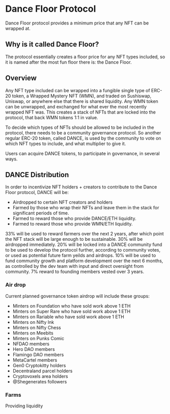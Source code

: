 # Dance Floor Protocol
Dance Floor protocol provides a minimum price that any NFT can be wrapped at. 

## Why is it called Dance Floor?
The protocol essentially creates a floor price for any NFT types included, so it is named after the most fun floor there is: the Dance Floor.

## Overview
Any NFT type included can be wrapped into a fungible single type of ERC-20 token, a Wrapped Mystery NFT (WMN), and traded on Sushiswap, Uniswap, or anywhere else that there is shared liquidity. Any WMN token can be unwrapped, and exchanged for what ever the most recently wrapped NFT was. This creates a stack of NFTs that are locked into the protocol, that back WMN tokens 1:1 in value.

To decide which types of NFTs should be allowed to be included in the protocol, there needs to be a community governance protocol. So another regular ERC-20 token, called DANCE, is used by the community to vote on which NFT types to include, and what multiplier to give it. 

Users can acquire DANCE tokens, to participate in governance, in several ways.

## DANCE Distribution 
In order to incentivize NFT holders + creators to contribute to the Dance Floor protocol, DANCE will be:
- Airdropped to certain NFT creators and holders
- Farmed by those who wrap their NFTs and leave them in the stack for significant periods of time.
- Farmed to reward those who provide DANCE/ETH liquidity.
- Farmed to reward those who provide WMN/ETH liquidity.

33% will be used to reward farmers over the next 2 years, after which point the NFT stack will be large enough to be sustainable.
30% will be airdropped immediately.
20% will be locked into a DANCE community fund to be used to develop the protocol further, according to community votes, or used as potential future farm yeilds and airdrops.
10% will be used to fund community growth and platform development over the next 6 months, as controlled by the dev team with input and direct oversight from community.
7% reward to founding members vested over 3 years.

### Air drop
Current planned governance token airdrop will include these groups:
- Minters on Foundation who have sold work above 1 ETH
- Minters on Super Rare who have sold work above 1 ETH
- Minters on Rariable who have sold work above 1 ETH
- Minters on Nifty Ink
- Minters on Nifty Chess
- Minters on Meebits
- Minters on Punks Comic 
- NFDAO members
- Hero DAO members
- Flamingo DAO members
- MetaCartel members
- Gen0 Cryptokitty holders
- Decentraland parcel holders
- Cryptovoxels area holders
- @Shegenerates followers

### Farms
Providing liquidity
